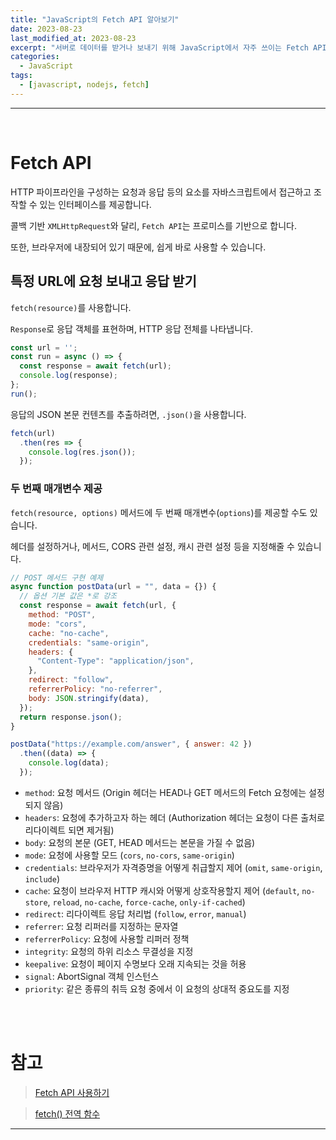 ```yaml
---
title: "JavaScript의 Fetch API 알아보기"
date: 2023-08-23
last_modified_at: 2023-08-23
excerpt: "서버로 데이터를 받거나 보내기 위해 JavaScript에서 자주 쓰이는 Fetch API에 대해 예제와 함께 알아보겠습니다."
categories:
  - JavaScript
tags:
  - [javascript, nodejs, fetch]
---
```


---

<br>

# Fetch API

HTTP 파이프라인을 구성하는 요청과 응답 등의 요소를 자바스크립트에서 접근하고 조작할 수 있는 인터페이스를 제공합니다.

콜백 기반 `XMLHttpRequest`와 달리, `Fetch API`는 프로미스를 기반으로 합니다.

또한, 브라우저에 내장되어 있기 때문에, 쉽게 바로 사용할 수 있습니다.

## 특정 URL에 요청 보내고 응답 받기

`fetch(resource)`를 사용합니다.

`Response`로 응답 객체를 표현하며, HTTP 응답 전체를 나타냅니다.

```javascript
const url = '';
const run = async () => {
  const response = await fetch(url);
  console.log(response);
};
run();
```

응답의 JSON 본문 컨텐츠를 추출하려면, `.json()`을 사용합니다.

```javascript
fetch(url)
  .then(res => {
    console.log(res.json());
  });
```

### 두 번째 매개변수 제공

`fetch(resource, options)` 메서드에 두 번째 매개변수(`options`)를 제공할 수도 있습니다.

헤더를 설정하거나, 메서드, CORS 관련 설정, 캐시 관련 설정 등을 지정해줄 수 있습니다.

```javascript
// POST 메서드 구현 예제
async function postData(url = "", data = {}) {
  // 옵션 기본 값은 *로 강조
  const response = await fetch(url, {
    method: "POST",
    mode: "cors",
    cache: "no-cache",
    credentials: "same-origin",
    headers: {
      "Content-Type": "application/json",
    },
    redirect: "follow",
    referrerPolicy: "no-referrer",
    body: JSON.stringify(data),
  });
  return response.json();
}

postData("https://example.com/answer", { answer: 42 })
  .then((data) => {
    console.log(data);
  });
```

- `method`: 요청 메서드 (Origin 헤더는 HEAD나 GET 메서드의 Fetch 요청에는 설정되지 않음)
- `headers`: 요청에 추가하고자 하는 헤더 (Authorization 헤더는 요청이 다른 출처로 리다이렉트 되면 제거됨)
- `body`: 요청의 본문 (GET, HEAD 메서드는 본문을 가질 수 없음)
- `mode`: 요청에 사용할 모드 (`cors`, `no-cors`, `same-origin`)
- `credentials`: 브라우저가 자격증명을 어떻게 취급할지 제어 (`omit`, `same-origin`, `include`)
- `cache`: 요청이 브라우저 HTTP 캐시와 어떻게 상호작용할지 제어 (`default`, `no-store`, `reload`, `no-cache`, `force-cache`, `only-if-cached`)
- `redirect`: 리다이렉트 응답 처리법 (`follow`, `error`, `manual`)
- `referrer`: 요청 리퍼러를 지정하는 문자열
- `referrerPolicy`: 요청에 사용할 리퍼러 정책
- `integrity`: 요청의 하위 리소스 무결성을 지정
- `keepalive`: 요청이 페이지 수명보다 오래 지속되는 것을 허용
- `signal`: AbortSignal 객체 인스턴스
- `priority`: 같은 종류의 취득 요청 중에서 이 요청의 상대적 중요도를 지정

<br>
<br>

# 참고

> [Fetch API 사용하기](https://developer.mozilla.org/ko/docs/Web/API/Fetch_API/Using_Fetch)

> [fetch() 전역 함수](https://developer.mozilla.org/ko/docs/Web/API/fetch)

---
